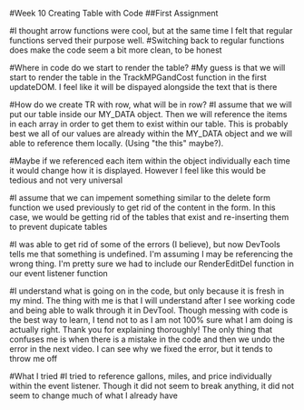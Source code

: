 #Week 10 Creating Table with Code
##First Assignment

#I thought arrow functions were cool, but at the same time I felt that regular functions served their purpose well. 
#Switching back to regular functions does make the code seem a bit more clean, to be honest

#Where in code do we start to render the table? 
#My guess is that we will start to render the table in the TrackMPGandCost function in the first updateDOM. I feel like it will be dispayed alongside the text that is there

#How do we create TR with row, what will be in row?
#I assume that we will put our table inside our MY_DATA object. Then we will reference the items in each array in order to get them to exist within our table. This is probably best we all of our values are already within the MY_DATA object and we will able to reference them locally. (Using "the this" maybe?). 

#Maybe if we referenced each item within the object individually each time it would change how it is displayed. However I feel like this would be tedious and not very universal

#I assume that we can impement something similar to the delete form function we used previously to get rid of the content in the form. In this case, we would be getting rid of the tables that exist and re-inserting them to prevent dupicate tables

#I was able to get rid of some of the errors (I believe), but now DevTools tells me that something is undefined. I'm assuming I may be referencing the wrong thing. I'm pretty sure we had to include our RenderEditDel function in our event listener function

#I understand what is going on in the code, but only because it is fresh in my mind. The thing with me is that I will understand after I see working code and being able to walk through it in DevTool. Though messing with code is the best way to learn, I tend not to as I am not 100% sure what I am doing is actually right. Thank you for explaining thoroughly! The only thing that confuses me is when there is a mistake in the code and then we undo the error in the next video. I can see why we fixed the error, but it tends to throw me off

#What I tried
#I tried to reference gallons, miles, and price individually within the event listener. Though it did not seem to break anything, it did not seem to change much of what I already have